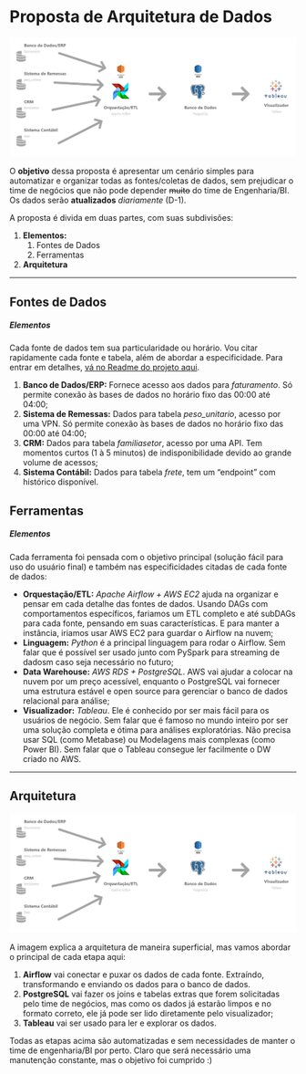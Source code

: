 # Proposta de Arquitetura de Dados

![Arquitetura de Dados](https://raw.githubusercontent.com/israelmendez232/teste-data-analytics/master/Etapa5/Arquitetura.png)

O **objetivo** dessa proposta é apresentar um cenário simples para automatizar e organizar todas as fontes/coletas de dados, sem prejudicar o time de negócios que não pode depender ~~muito~~ do time de Engenharia/BI. Os dados serão **atualizados** *diariamente* (D-1).

A proposta é divida em duas partes, com suas subdivisões:

1. **Elementos:** 
   1. Fontes de Dados
   2. Ferramentas
2. **Arquitetura**

---

## Fontes de Dados

##### Elementos

Cada fonte de dados tem sua particularidade ou horário. Vou citar rapidamente cada fonte e tabela, além de abordar a especificidade. Para entrar em detalhes, [vá no Readme do projeto aqui](https://github.com/israelmendez232/teste-data-analytics/blob/master/README.md).

1. **Banco de Dados/ERP:** Fornece acesso aos dados para *faturamento*. Só permite conexão às bases de dados no horário fixo das 00:00 até 04:00;
2. **Sistema de Remessas:** Dados para tabela *peso_unitario*, acesso por uma VPN. Só permite conexão às bases de dados no horário fixo das 00:00 até 04:00;
3. **CRM:** Dados para tabela *familiasetor*, acesso por uma API. Tem momentos curtos (1 à 5 minutos) de indisponibilidade devido ao grande volume de acessos;
4. **Sistema Contábil:** Dados para tabela *frete*, tem um “endpoint” com histórico disponível.

## Ferramentas

##### Elementos

Cada ferramenta foi pensada com o objetivo principal (solução fácil para uso do usuário final) e também nas especificidades citadas de cada fonte de dados:

- **Orquestação/ETL:** *Apache Airflow + AWS EC2* ajuda na organizar e pensar em cada detalhe das fontes de dados. Usando DAGs com comportamentos específicos, fariamos um ETL completo e até subDAGs para cada fonte, pensando em suas características. E para manter a instância, iriamos usar AWS EC2 para guardar o Airflow na nuvem;
- **Linguagem:** *Python* é a principal linguagem para rodar o Airflow. Sem falar que é possível ser usado junto com PySpark para streaming de dadosm caso seja necessário no futuro;
- **Data Warehouse:** *AWS RDS + PostgreSQL*. AWS vai ajudar a colocar na nuvem por um preço acessível, enquanto o PostgreSQL vai fornecer uma estrutura estável e open source para gerenciar o banco de dados relacional para análise;
- **Visualizador:** *Tableau*. Ele é conhecido por ser mais fácil para os usuários de negócio. Sem falar que é famoso no mundo inteiro por ser uma solução completa e ótima para análises exploratórias. Não precisa usar SQL (como Metabase) ou Modelagens mais complexas (como Power BI). Sem falar que o Tableau consegue ler facilmente o DW criado no AWS.

---

## Arquitetura

![Arquitetura de Dados](https://raw.githubusercontent.com/israelmendez232/teste-data-analytics/master/Etapa5/Arquitetura.png)

A imagem explica a arquitetura de maneira superficial, mas vamos abordar o principal de cada etapa aqui:

1. **Airflow** vai conectar e puxar os dados de cada fonte. Extraíndo, transformando e enviando os dados para o banco de dados.
2. **PostgreSQL** vai fazer os joins e tabelas extras que forem solicitadas pelo time de negócios, mas como os dados já estarão limpos e no formato correto, ele já pode ser lido diretamente pelo visualizador;
3. **Tableau** vai ser usado para ler e explorar os dados.

Todas as etapas acima são automatizadas e sem necessidades de manter o time de engenharia/BI por perto. Claro que será necessário uma manutenção constante, mas o objetivo foi cumprido :)
